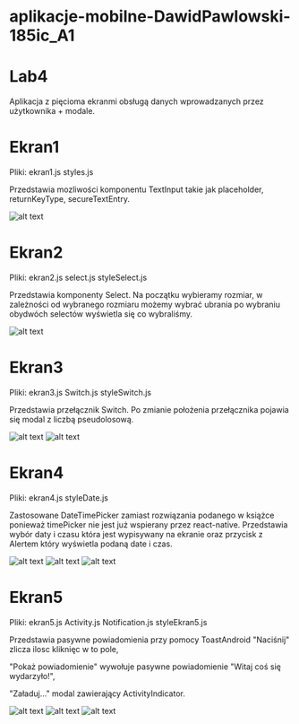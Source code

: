 # aplikacje-mobilne-DawidPawlowski-185ic_A1

# Lab4
Aplikacja z pięcioma ekranmi obsługą danych wprowadzanych przez użytkownika + modale.

# Ekran1
Pliki: ekran1.js styles.js

Przedstawia mozliwości komponentu TextInput takie jak placeholder, returnKeyType, secureTextEntry.

![alt text](https://github.com/DawidPawlowski123/aplikacje-mobilne-DawidPawlowski-185ic_A1/blob/master/Lab4/1.png)

# Ekran2
Pliki: ekran2.js select.js styleSelect.js

Przedstawia komponenty Select. Na początku wybieramy rozmiar, w zależności od wybranego rozmiaru 
możemy wybrać ubrania po wybraniu obydwóch selectów wyświetla się co wybraliśmy.

![alt text](https://github.com/DawidPawlowski123/aplikacje-mobilne-DawidPawlowski-185ic_A1/blob/master/Lab4/2.png)

# Ekran3
Pliki: ekran3.js Switch.js styleSwitch.js

Przedstawia przełącznik Switch. Po zmianie położenia przełącznika pojawia się modal z liczbą pseudolosową.

![alt text](https://github.com/DawidPawlowski123/aplikacje-mobilne-DawidPawlowski-185ic_A1/blob/master/Lab4/3.png)
![alt text](https://github.com/DawidPawlowski123/aplikacje-mobilne-DawidPawlowski-185ic_A1/blob/master/Lab4/3.1.png)

# Ekran4
Pliki: ekran4.js styleDate.js

Zastosowane DateTimePicker zamiast rozwiązania podanego w książce ponieważ timePicker nie jest już wspierany przez react-native.
Przedstawia wybór daty i czasu która jest wypisywany na ekranie oraz przycisk z Alertem który wyświetla podaną date i czas.

![alt text](https://github.com/DawidPawlowski123/aplikacje-mobilne-DawidPawlowski-185ic_A1/blob/master/Lab4/4.png)
![alt text](https://github.com/DawidPawlowski123/aplikacje-mobilne-DawidPawlowski-185ic_A1/blob/master/Lab4/4.1.png)
![alt text](https://github.com/DawidPawlowski123/aplikacje-mobilne-DawidPawlowski-185ic_A1/blob/master/Lab4/4.2.png)

# Ekran5
Pliki: ekran5.js Activity.js Notification.js styleEkran5.js

Przedstawia pasywne powiadomienia przy pomocy ToastAndroid "Naciśnij" zlicza ilosc kliknięc w to pole, 

"Pokaż powiadomienie" wywołuje pasywne powiadomienie "Witaj coś się wydarzyło!",

"Załaduj..." modal zawierający ActivityIndicator.

![alt text](https://github.com/DawidPawlowski123/aplikacje-mobilne-DawidPawlowski-185ic_A1/blob/master/Lab4/5.png)
![alt text](https://github.com/DawidPawlowski123/aplikacje-mobilne-DawidPawlowski-185ic_A1/blob/master/Lab4/5.1.png)
![alt text](https://github.com/DawidPawlowski123/aplikacje-mobilne-DawidPawlowski-185ic_A1/blob/master/Lab4/5.2.png)
